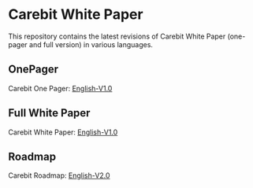 # Carebit White Paper
This repository contains the latest revisions of Carebit White Paper (one-pager and full version) in various languages. 

## OnePager
Carebit One Pager: [English-V1.0](Carebit_OnePager_English.pdf)

## Full White Paper
Carebit White Paper: [English-V1.0](Carebit_WhitePaper_English.pdf)

## Roadmap
Carebit Roadmap: [English-V2.0](Carebit_Roadmap_English.pdf)
